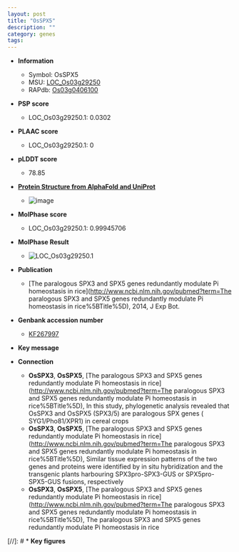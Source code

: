 ```yaml
---
layout: post
title: "OsSPX5"
description: ""
category: genes
tags: 
---
```


* **Information**  
    + Symbol: OsSPX5  
    + MSU: [LOC_Os03g29250](http://rice.plantbiology.msu.edu/cgi-bin/ORF_infopage.cgi?orf=LOC_Os03g29250)  
    + RAPdb: [Os03g0406100](http://rapdb.dna.affrc.go.jp/viewer/gbrowse_details/irgsp1?name=Os03g0406100)  

* **PSP score**  
    + LOC_Os03g29250.1: 0.0302 

* **PLAAC score**  
    + LOC_Os03g29250.1: 0 

* **pLDDT score**
    + 78.85

* **[Protein Structure from AlphaFold and UniProt](https://www.uniprot.org/uniprotkb/Q7Y0F6/entry#structure)**
    + ![image](https://ricepsp.github.io/images/Q7/AF-Q7Y0F6-F1.png)

* **MolPhase score**
    + LOC_Os03g29250.1: 0.99945706

* **MolPhase Result**
    + ![LOC_Os03g29250.1](https://304243504.github.io/Pictures/LOC_Os03g/LOC_Os03g29250.1.png)

* **Publication**  
    + [The paralogous SPX3 and SPX5 genes redundantly modulate Pi homeostasis in rice](http://www.ncbi.nlm.nih.gov/pubmed?term=The paralogous SPX3 and SPX5 genes redundantly modulate Pi homeostasis in rice%5BTitle%5D), 2014, J Exp Bot.

* **Genbank accession number**  
    + [KF267997](http://www.ncbi.nlm.nih.gov/nuccore/KF267997)

* **Key message**  

* **Connection**  
    + __OsSPX3__, __OsSPX5__, [The paralogous SPX3 and SPX5 genes redundantly modulate Pi homeostasis in rice](http://www.ncbi.nlm.nih.gov/pubmed?term=The paralogous SPX3 and SPX5 genes redundantly modulate Pi homeostasis in rice%5BTitle%5D), In this study, phylogenetic analysis revealed that OsSPX3 and OsSPX5 (SPX3/5) are paralogous SPX genes ( SYG1/Pho81/XPR1) in cereal crops
    + __OsSPX3__, __OsSPX5__, [The paralogous SPX3 and SPX5 genes redundantly modulate Pi homeostasis in rice](http://www.ncbi.nlm.nih.gov/pubmed?term=The paralogous SPX3 and SPX5 genes redundantly modulate Pi homeostasis in rice%5BTitle%5D), Similar tissue expression patterns of the two genes and proteins were identified by in situ hybridization and the transgenic plants harbouring SPX3pro-SPX3-GUS or SPX5pro-SPX5-GUS fusions, respectively
    + __OsSPX3__, __OsSPX5__, [The paralogous SPX3 and SPX5 genes redundantly modulate Pi homeostasis in rice](http://www.ncbi.nlm.nih.gov/pubmed?term=The paralogous SPX3 and SPX5 genes redundantly modulate Pi homeostasis in rice%5BTitle%5D), The paralogous SPX3 and SPX5 genes redundantly modulate Pi homeostasis in rice

[//]: # * **Key figures**  



